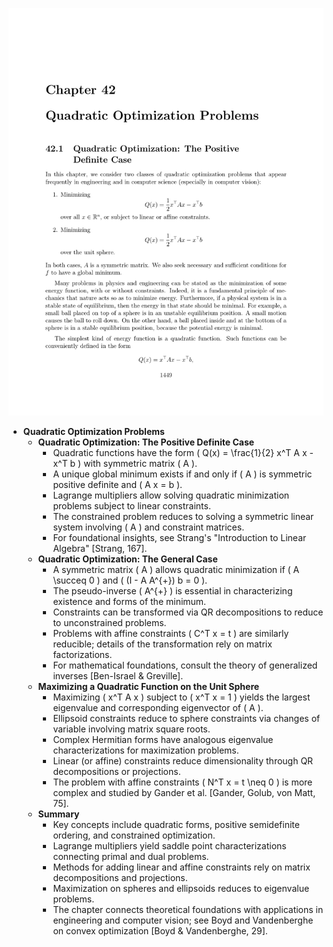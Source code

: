 ![ATD-ch42-optimization-quadratic](ATD-ch42-optimization-quadratic.best.png)

- **Quadratic Optimization Problems**
  - **Quadratic Optimization: The Positive Definite Case**
    - Quadratic functions have the form \( Q(x) = \frac{1}{2} x^T A x - x^T b \) with symmetric matrix \( A \).
    - A unique global minimum exists if and only if \( A \) is symmetric positive definite and \( A x = b \).
    - Lagrange multipliers allow solving quadratic minimization problems subject to linear constraints.
    - The constrained problem reduces to solving a symmetric linear system involving \( A \) and constraint matrices.
    - For foundational insights, see Strang's "Introduction to Linear Algebra" [Strang, 167].
  - **Quadratic Optimization: The General Case**
    - A symmetric matrix \( A \) allows quadratic minimization if \( A \succeq 0 \) and \( (I - A A^{+}) b = 0 \).
    - The pseudo-inverse \( A^{+} \) is essential in characterizing existence and forms of the minimum.
    - Constraints can be transformed via QR decompositions to reduce to unconstrained problems.
    - Problems with affine constraints \( C^T x = t \) are similarly reducible; details of the transformation rely on matrix factorizations.
    - For mathematical foundations, consult the theory of generalized inverses [Ben-Israel & Greville].
  - **Maximizing a Quadratic Function on the Unit Sphere**
    - Maximizing \( x^T A x \) subject to \( x^T x = 1 \) yields the largest eigenvalue and corresponding eigenvector of \( A \).
    - Ellipsoid constraints reduce to sphere constraints via changes of variable involving matrix square roots.
    - Complex Hermitian forms have analogous eigenvalue characterizations for maximization problems.
    - Linear (or affine) constraints reduce dimensionality through QR decompositions or projections.
    - The problem with affine constraints \( N^T x = t \neq 0 \) is more complex and studied by Gander et al. [Gander, Golub, von Matt, 75].
  - **Summary**
    - Key concepts include quadratic forms, positive semidefinite ordering, and constrained optimization.
    - Lagrange multipliers yield saddle point characterizations connecting primal and dual problems.
    - Methods for adding linear and affine constraints rely on matrix decompositions and projections.
    - Maximization on spheres and ellipsoids reduces to eigenvalue problems.
    - The chapter connects theoretical foundations with applications in engineering and computer vision; see Boyd and Vandenberghe on convex optimization [Boyd & Vandenberghe, 29].
